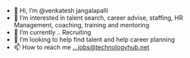 - 👋 Hi, I’m @venkatesh jangalapalli
- 👀 I’m interested in talent search, career advise, staffing, HR Management, coaching, training and mentoring
- 🌱 I’m currently .. Recruiting
- 💞️ I’m looking to help find talent and help career planning
- 📫 How to reach me ...jobs@technologyhub.net

<!---
vjangalapalli/vjangalapalli is a ✨ special ✨ repository because its `README.md` (this file) appears on your GitHub profile.
You can click the Preview link to take a look at your changes.
--->
